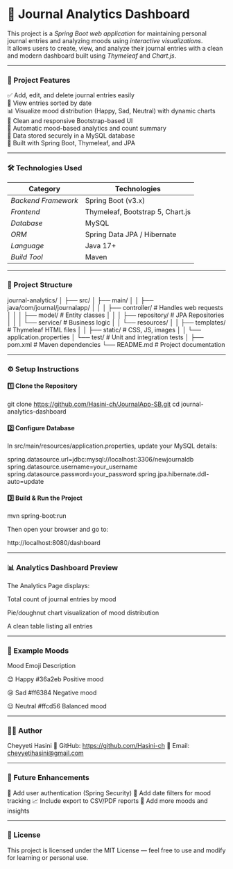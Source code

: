 # 🧠 Journal Analytics Dashboard

This project is a *Spring Boot web application* for maintaining personal journal entries and analyzing moods using *interactive visualizations*.  
It allows users to create, view, and analyze their journal entries with a clean and modern dashboard built using *Thymeleaf* and *Chart.js*.

---

### 🚀 Project Features

✅ Add, edit, and delete journal entries easily  
📅 View entries sorted by date  
📊 Visualize mood distribution (Happy, Sad, Neutral) with dynamic charts  
🎨 Clean and responsive Bootstrap-based UI  
🧮 Automatic mood-based analytics and count summary  
💾 Data stored securely in a MySQL database  
🧰 Built with Spring Boot, Thymeleaf, and JPA

---

### 🛠 Technologies Used

| Category | Technologies |
|-----------|--------------|
| *Backend Framework* | Spring Boot (v3.x) |
| *Frontend* | Thymeleaf, Bootstrap 5, Chart.js |
| *Database* | MySQL |
| *ORM* | Spring Data JPA / Hibernate |
| *Language* | Java 17+ |
| *Build Tool* | Maven |

---

### 📁 Project Structure

journal-analytics/ │ ├── src/ │   ├── main/ │   │   ├── java/com/journal/journalapp/ │   │   │   ├── controller/        # Handles web requests │   │   │   ├── model/             # Entity classes │   │   │   ├── repository/        # JPA Repositories │   │   │   └── service/           # Business logic │   │   └── resources/ │   │       ├── templates/         # Thymeleaf HTML files │   │       ├── static/            # CSS, JS, images │   │       └── application.properties │   └── test/                      # Unit and integration tests │ ├── pom.xml                        # Maven dependencies └── README.md                      # Project documentation

---

### ⚙ Setup Instructions

#### 1️⃣ Clone the Repository

git clone https://github.com/Hasini-ch/JournalApp-SB.git
cd journal-analytics-dashboard

#### 2️⃣ Configure Database

In src/main/resources/application.properties, update your MySQL details:

spring.datasource.url=jdbc:mysql://localhost:3306/newjournaldb
spring.datasource.username=your_username
spring.datasource.password=your_password
spring.jpa.hibernate.ddl-auto=update

#### 3️⃣ Build & Run the Project

mvn spring-boot:run

Then open your browser and go to:

http://localhost:8080/dashboard


---

### 📊 Analytics Dashboard Preview

The Analytics Page displays:

Total count of journal entries by mood

Pie/doughnut chart visualization of mood distribution

A clean table listing all entries



---

### 🌟 Example Moods

Mood	Emoji	Description

😊 Happy	#36a2eb	Positive mood

😢 Sad	#ff6384	Negative mood

😐 Neutral	#ffcd56	Balanced mood

---

### 👨‍💻 Author

Cheyyeti Hasini
🔗 GitHub: https://github.com/Hasini-ch
📧 Email: cheyyetihasini@gmail.com

---

### 🧩 Future Enhancements

🚀 Add user authentication (Spring Security)
📅 Add date filters for mood tracking
📈 Include export to CSV/PDF reports
🌈 Add more moods and insights


---

### 🪪 License

This project is licensed under the MIT License — feel free to use and modify for learning or personal use.
